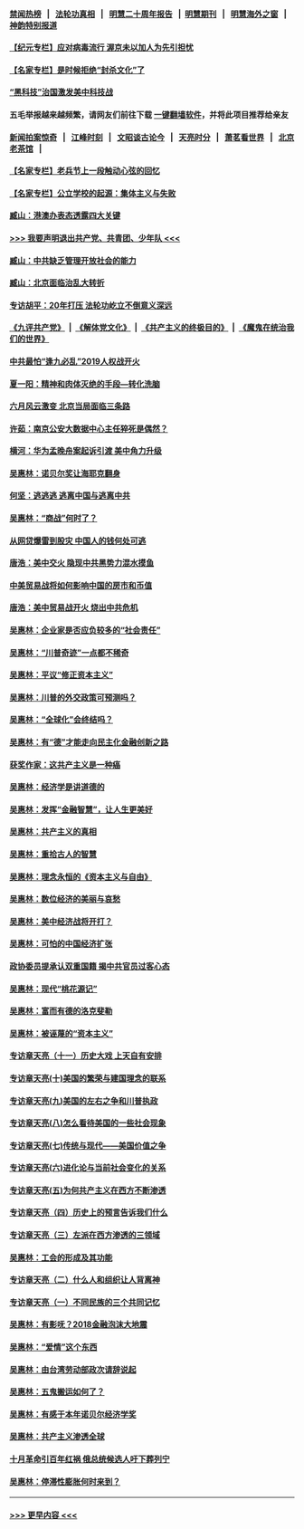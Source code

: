 #### [禁闻热榜](热点新闻.md?=0)  &nbsp;&nbsp;|&nbsp;&nbsp; [法轮功真相](https://github.com/gfw-breaker/truth/blob/master/README.md?=0) &nbsp;&nbsp;|&nbsp;&nbsp; [明慧二十周年报告](https://github.com/gfw-breaker/mh-reports/blob/master/README.md?=0) &nbsp;&nbsp;|&nbsp;&nbsp;[明慧期刊](https://github.com/gfw-breaker/mh-qikan) &nbsp;&nbsp;|&nbsp;&nbsp; [明慧海外之窗](https://github.com/gfw-breaker/mh-news/blob/master/README.md?=0) &nbsp;&nbsp;|&nbsp;&nbsp; [神韵特别报道](https://github.com/gfw-breaker/mh-news/blob/master/shenyun.md?=0)
#### [【纪元专栏】应对病毒流行 渥京未以加人为先引担忧](../pages/nsc423/n11875714.md?t=03091331) 
#### [【名家专栏】是时候拒绝“封杀文化”了](../pages/nsc423/n11814093.md?t=03091331) 
#### [“黑科技”治国激发美中科技战](../pages/nsc423/n11638056.md?t=03091331) 
#### 五毛举报越来越频繁，请网友们前往下载 [一键翻墙软件](https://github.com/gfw-breaker/ssr-accounts)，并将此项目推荐给亲友
#### [新闻拍案惊奇](https://github.com/gfw-breaker/banned-news/blob/master/pages/link4.md) &nbsp;&nbsp;|&nbsp;&nbsp; [江峰时刻](https://github.com/gfw-breaker/banned-news/blob/master/pages/link4.md) &nbsp;&nbsp;|&nbsp;&nbsp; [文昭谈古论今](https://github.com/gfw-breaker/banned-news/blob/master/pages/link4.md) &nbsp;&nbsp;|&nbsp;&nbsp; [天亮时分](https://github.com/gfw-breaker/banned-news/blob/master/pages/link4.md) &nbsp;&nbsp;|&nbsp;&nbsp; [萧茗看世界](https://github.com/gfw-breaker/banned-news/blob/master/pages/link4.md) &nbsp;&nbsp;|&nbsp;&nbsp; [北京老茶馆](https://github.com/gfw-breaker/banned-news/blob/master/pages/link4.md) &nbsp;&nbsp;|&nbsp;&nbsp; 
#### [【名家专栏】老兵节上一段触动心弦的回忆](../pages/nsc423/n11646016.md?t=03091331) 
#### [【名家专栏】公立学校的起源：集体主义与失败](../pages/nsc423/n11601833.md?t=03091331) 
#### [臧山：港澳办表态透露四大关键](../pages/nsc423/n11421628.md?t=03091331) 
#### [>>> 我要声明退出共产党、共青团、少年队 <<<](https://github.com/begood0513/goodnews/blob/master/quit/letter.md) 
#### [臧山：中共缺乏管理开放社会的能力](../pages/nsc423/n11407457.md?t=03091331) 
#### [臧山：北京面临治乱大转折](../pages/nsc423/n11406895.md?t=03091331) 
#### [专访胡平：20年打压 法轮功屹立不倒意义深远](../pages/nsc423/n11398800.md?t=03091331) 
#### [《九评共产党》](https://github.com/begood0513/9ping.md/blob/master/README.md) &nbsp;|&nbsp; [《解体党文化》](../../../../jtdwh.md/blob/master/README.md)  &nbsp;|&nbsp; [《共产主义的终极目的》](../../../../gczydzjmd.md/blob/master/README.md) &nbsp;|&nbsp; [《魔鬼在统治我们的世界》](../../../../mgztzwmdsj.md/blob/master/README.md) 
#### [中共最怕“逢九必乱”2019人权战开火](../pages/nsc423/n11385248.md?t=03091331) 
#### [夏一阳：精神和肉体灭绝的手段—转化洗脑](../pages/nsc423/n11368250.md?t=03091331) 
#### [六月风云激变 北京当局面临三条路](../pages/nsc423/n11313668.md?t=03091331) 
#### [许茹：南京公安大数据中心主任猝死是偶然？](../pages/nsc423/n11064744.md?t=03091331) 
#### [横河：华为孟晚舟案起诉引渡 美中角力升级](../pages/nsc423/n11027230.md?t=03091331) 
#### [吴惠林：诺贝尔奖让海耶克翻身](../pages/nsc423/n10890049.md?t=03091331) 
#### [何坚：逃逃逃 逃离中国与逃离中共](../pages/nsc423/n10592891.md?t=03091331) 
#### [吴惠林：“商战”何时了？](../pages/nsc423/n10573558.md?t=03091331) 
#### [从网贷爆雷到股灾 中国人的钱何处可逃](../pages/nsc423/n10572800.md?t=03091331) 
#### [唐浩：美中交火 隐现中共黑势力混水摸鱼](../pages/nsc423/n10544040.md?t=03091331) 
#### [中美贸易战将如何影响中国的房市和币值](../pages/nsc423/n10543697.md?t=03091331) 
#### [唐浩：美中贸易战开火 烧出中共危机](../pages/nsc423/n10540126.md?t=03091331) 
#### [吴惠林：企业家是否应负较多的“社会责任”](../pages/nsc423/n10535022.md?t=03091331) 
#### [吴惠林：“川普奇迹”一点都不稀奇](../pages/nsc423/n10512808.md?t=03091331) 
#### [吴惠林：平议“修正资本主义”](../pages/nsc423/n10495724.md?t=03091331) 
#### [吴惠林：川普的外交政策可预测吗？](../pages/nsc423/n10462387.md?t=03091331) 
#### [吴惠林：“全球化”会终结吗？](../pages/nsc423/n10452838.md?t=03091331) 
#### [吴惠林：有“德”才能走向民主化金融创新之路](../pages/nsc423/n10432292.md?t=03091331) 
#### [获奖作家：这共产主义是一种癌](../pages/nsc423/n10431541.md?t=03091331) 
#### [吴惠林：经济学是讲道德的](../pages/nsc423/n10398014.md?t=03091331) 
#### [吴惠林：发挥“金融智慧”，让人生更美好](../pages/nsc423/n10375019.md?t=03091331) 
#### [吴惠林：共产主义的真相](../pages/nsc423/n10351394.md?t=03091331) 
#### [吴惠林：重拾古人的智慧](../pages/nsc423/n10337691.md?t=03091331) 
#### [吴惠林：理念永恒的《资本主义与自由》](../pages/nsc423/n10316274.md?t=03091331) 
#### [吴惠林：数位经济的美丽与哀愁](../pages/nsc423/n10292946.md?t=03091331) 
#### [吴惠林：美中经济战将开打？](../pages/nsc423/n10258825.md?t=03091331) 
#### [吴惠林：可怕的中国经济扩张](../pages/nsc423/n10219147.md?t=03091331) 
#### [政协委员提承认双重国籍 揭中共官员过客心态](../pages/nsc423/n10208809.md?t=03091331) 
#### [吴惠林：现代“桃花源记”](../pages/nsc423/n10185234.md?t=03091331) 
#### [吴惠林：富而有德的洛克斐勒](../pages/nsc423/n10142264.md?t=03091331) 
#### [吴惠林：被诬蔑的“资本主义”](../pages/nsc423/n10124816.md?t=03091331) 
#### [专访章天亮（十一）历史大戏 上天自有安排](../pages/nsc423/n10094905.md?t=03091331) 
#### [专访章天亮(十)美国的繁荣与建国理念的联系](../pages/nsc423/n10094899.md?t=03091331) 
#### [专访章天亮(九)美国的左右之争和川普执政](../pages/nsc423/n10094889.md?t=03091331) 
#### [专访章天亮(八)怎么看待美国的一些社会现象](../pages/nsc423/n10094857.md?t=03091331) 
#### [专访章天亮(七)传统与现代——美国价值之争](../pages/nsc423/n10093140.md?t=03091331) 
#### [专访章天亮(六)进化论与当前社会变化的关系](../pages/nsc423/n10092036.md?t=03091331) 
#### [专访章天亮(五)为何共产主义在西方不断渗透](../pages/nsc423/n10083620.md?t=03091331) 
#### [专访章天亮（四）历史上的预言告诉我们什么](../pages/nsc423/n10083606.md?t=03091331) 
#### [专访章天亮（三）左派在西方渗透的三领域](../pages/nsc423/n10081115.md?t=03091331) 
#### [吴惠林：工会的形成及其功能](../pages/nsc423/n10080633.md?t=03091331) 
#### [专访章天亮（二）什么人和组织让人背离神](../pages/nsc423/n10076637.md?t=03091331) 
#### [专访章天亮（一）不同民族的三个共同记忆](../pages/nsc423/n10074188.md?t=03091331) 
#### [吴惠林：有影呒？2018金融泡沫大地震](../pages/nsc423/n10040534.md?t=03091331) 
#### [吴惠林：“爱情”这个东西](../pages/nsc423/n10019423.md?t=03091331) 
#### [吴惠林：由台湾劳动部政次请辞说起](../pages/nsc423/n9979679.md?t=03091331) 
#### [吴惠林：五鬼搬运如何了？](../pages/nsc423/n9925338.md?t=03091331) 
#### [吴惠林：有感于本年诺贝尔经济学奖](../pages/nsc423/n9871883.md?t=03091331) 
#### [吴惠林：共产主义渗透全球](../pages/nsc423/n9812748.md?t=03091331) 
#### [十月革命引百年红祸 俄总统候选人吁下葬列宁](../pages/nsc423/n9810182.md?t=03091331) 
#### [吴惠林：停滞性膨胀何时来到？](../pages/nsc423/n9764136.md?t=03091331) 

----
#### [ >>> 更早内容 <<< ](../indexes/nsc423-earlier.md)
